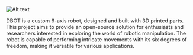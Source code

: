 <img src="./image/dbot.jpg" alt="Alt text" title="DBOT">

DBOT is a custom 6-axis robot, designed and built with 3D printed parts. This project aims to provide an open-source solution for enthusiasts and researchers interested in exploring the world of robotic manipulation. The robot is capable of performing intricate movements with its six degrees of freedom, making it versatile for various applications.